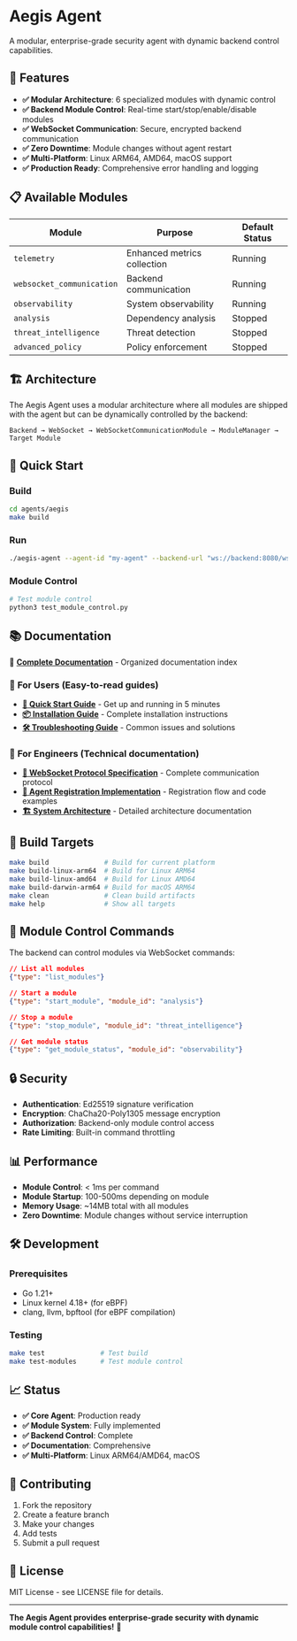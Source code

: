 # Aegis Agent

A modular, enterprise-grade security agent with dynamic backend control capabilities.

## 🚀 **Features**

- **✅ Modular Architecture**: 6 specialized modules with dynamic control
- **✅ Backend Module Control**: Real-time start/stop/enable/disable modules
- **✅ WebSocket Communication**: Secure, encrypted backend communication
- **✅ Zero Downtime**: Module changes without agent restart
- **✅ Multi-Platform**: Linux ARM64, AMD64, macOS support
- **✅ Production Ready**: Comprehensive error handling and logging

## 📋 **Available Modules**

| Module | Purpose | Default Status |
|--------|---------|----------------|
| `telemetry` | Enhanced metrics collection | Running |
| `websocket_communication` | Backend communication | Running |
| `observability` | System observability | Running |
| `analysis` | Dependency analysis | Stopped |
| `threat_intelligence` | Threat detection | Stopped |
| `advanced_policy` | Policy enforcement | Stopped |

## 🏗️ **Architecture**

The Aegis Agent uses a modular architecture where all modules are shipped with the agent but can be dynamically controlled by the backend:

```
Backend → WebSocket → WebSocketCommunicationModule → ModuleManager → Target Module
```

## 🚀 **Quick Start**

### Build
```bash
cd agents/aegis
make build
```

### Run
```bash
./aegis-agent --agent-id "my-agent" --backend-url "ws://backend:8080/ws/agent" --log-level debug
```

### Module Control
```bash
# Test module control
python3 test_module_control.py
```

## 📚 **Documentation**

📖 **[Complete Documentation](./docs/README.md)** - Organized documentation index

### 👥 **For Users** (Easy-to-read guides)
- **[🚀 Quick Start Guide](docs/users/QUICK_START_GUIDE.md)** - Get up and running in 5 minutes
- **[📦 Installation Guide](docs/users/INSTALLATION_GUIDE.md)** - Complete installation instructions  
- **[🛠️ Troubleshooting Guide](docs/users/TROUBLESHOOTING_GUIDE.md)** - Common issues and solutions

### 🔧 **For Engineers** (Technical documentation)
- **[🔌 WebSocket Protocol Specification](docs/engineers/WEBSOCKET_PROTOCOL_SPECIFICATION.md)** - Complete communication protocol
- **[📝 Agent Registration Implementation](docs/engineers/AGENT_REGISTRATION_IMPLEMENTATION.md)** - Registration flow and code examples
- **[🏗️ System Architecture](docs/architecture/MODULAR_ARCHITECTURE_SUMMARY.md)** - Detailed architecture documentation

## 🔧 **Build Targets**

```bash
make build              # Build for current platform
make build-linux-arm64  # Build for Linux ARM64
make build-linux-amd64  # Build for Linux AMD64
make build-darwin-arm64 # Build for macOS ARM64
make clean              # Clean build artifacts
make help               # Show all targets
```

## 🎯 **Module Control Commands**

The backend can control modules via WebSocket commands:

```json
// List all modules
{"type": "list_modules"}

// Start a module
{"type": "start_module", "module_id": "analysis"}

// Stop a module
{"type": "stop_module", "module_id": "threat_intelligence"}

// Get module status
{"type": "get_module_status", "module_id": "observability"}
```

## 🔒 **Security**

- **Authentication**: Ed25519 signature verification
- **Encryption**: ChaCha20-Poly1305 message encryption
- **Authorization**: Backend-only module control access
- **Rate Limiting**: Built-in command throttling

## 📊 **Performance**

- **Module Control**: < 1ms per command
- **Module Startup**: 100-500ms depending on module
- **Memory Usage**: ~14MB total with all modules
- **Zero Downtime**: Module changes without service interruption

## 🛠️ **Development**

### Prerequisites
- Go 1.21+
- Linux kernel 4.18+ (for eBPF)
- clang, llvm, bpftool (for eBPF compilation)

### Testing
```bash
make test              # Test build
make test-modules      # Test module control
```

## 📈 **Status**

- **✅ Core Agent**: Production ready
- **✅ Module System**: Fully implemented
- **✅ Backend Control**: Complete
- **✅ Documentation**: Comprehensive
- **✅ Multi-Platform**: Linux ARM64/AMD64, macOS

## 🤝 **Contributing**

1. Fork the repository
2. Create a feature branch
3. Make your changes
4. Add tests
5. Submit a pull request

## 📄 **License**

MIT License - see LICENSE file for details.

---

**The Aegis Agent provides enterprise-grade security with dynamic module control capabilities!** 🚀